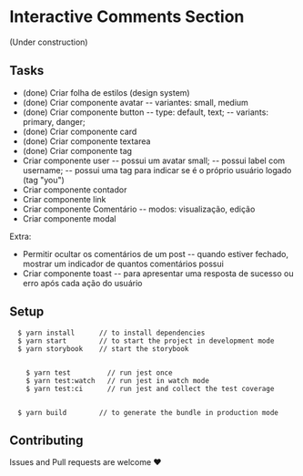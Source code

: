 # Interactive Comments Section

(Under construction)

## Tasks


- (done) Criar folha de estilos (design system)
- (done) Criar componente avatar 
  -- variantes: small, medium
- (done) Criar componente button 
  -- type: default, text;
  -- variants: primary, danger;
- (done) Criar componente card
- (done) Criar componente textarea
- (done) Criar componente tag
- Criar componente user
  -- possui um avatar small;
  -- possui label com username;
  -- possui uma tag para indicar se é o próprio usuário logado (tag "you")
- Criar componente contador
- Criar componente link
- Criar componente Comentário
  -- modos: visualização, edição
- Criar componente modal

Extra:
- Permitir ocultar os comentários de um post
  -- quando estiver fechado, mostrar um indicador de quantos comentários possui
- Criar componente toast
  -- para apresentar uma resposta de sucesso ou erro após cada ação do usuário


## Setup

```
  $ yarn install      // to install dependencies
  $ yarn start        // to start the project in development mode
  $ yarn storybook    // start the storybook


	$ yarn test       	// run jest once
	$ yarn test:watch   // run jest in watch mode
	$ yarn test:ci      // run jest and collect the test coverage


  $ yarn build 	      // to generate the bundle in production mode
```


## Contributing

Issues and Pull requests are welcome ❤️
